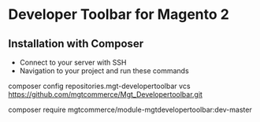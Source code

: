 Developer Toolbar for Magento 2
============================

## Installation with Composer

* Connect to your server with SSH
* Navigation to your project and run these commands

composer config repositories.mgt-developertoolbar vcs https://github.com/mgtcommerce/Mgt_Developertoolbar.git

composer require mgtcommerce/module-mgtdevelopertoolbar:dev-master